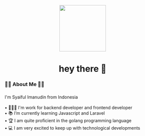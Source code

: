 <div align="center">
  <img height="150" src="https://camo.githubusercontent.com/62da68eb62b1e5f175f7d1f0191dd89a653d7908feb22d37d4a0ab07365d6791/68747470733a2f2f6d656469612e67697068792e636f6d2f6d656469612f4d3967624264396e6244724f5475314d71782f67697068792e676966"  />
</div>

###

<h1 align="center">hey there 👋</h1>

###

<h3 align="left">✋🏻 About Me ✋🏻</h3>

###

<p align="left">I'm Syaiful Imanudin from Indonesia<br><br>• 👨🏻‍💻  I'm work for backend developer and frontend developer<br>• 📚 I’m currently learning Javascript and Laravel <br>• 🏆 I am quite proficient in the golang programming language <br>• 💻 I am very excited to keep up with technological developments</p>
